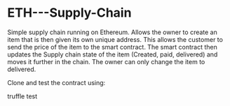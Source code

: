# ETH---Supply-Chain
Simple supply chain running on Ethereum. Allows the owner to create an item that is then given its own unique address. 
This allows the customer to send the price of the item to the smart contract. 
The smart contract then updates the Supply chain state of the item (Created, paid, delivered) and moves it further in the chain. 
The owner can only change the item to delivered.  

Clone and test the contract using:

truffle test 


